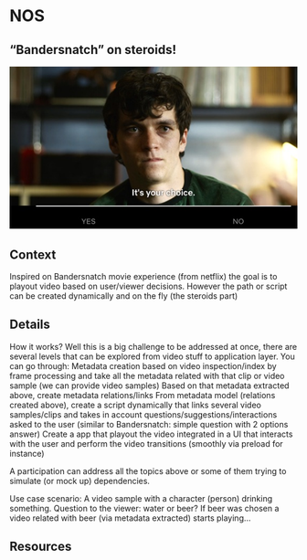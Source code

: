 
# NOS

## “Bandersnatch” on steroids!

![“Bandersnatch” on steroids!](assets/nos_bandersnatch-on-steroids.jpg "“Bandersnatch” on steroids!")

## Context

Inspired on Bandersnatch movie experience (from netflix) the goal is to playout video based on user/viewer decisions. However the path or script can be created dynamically and on the fly (the steroids part)

## Details

How it works?
Well this is a big challenge to be addressed at once, there are several levels that can be explored from video stuff to application layer. You can go through:
Metadata creation based on video inspection/index by frame processing and take all the metadata related with that clip or video sample (we can provide video samples)
Based on that metadata extracted above, create metadata relations/links
From metadata model (relations created above), create a script dynamically that links several video samples/clips and takes in account questions/suggestions/interactions asked to the user (similar to Bandersnatch: simple question with 2 options answer)
Create a app that playout the video integrated in a UI that interacts with the user and perform the video transitions (smoothly via preload for instance)
 
A participation can address all the topics above or some of them trying to simulate (or mock up) dependencies.
 
Use case scenario:
A video sample with a character (person) drinking something. Question to the viewer: water or beer? If beer was chosen a video related with beer (via metadata extracted) starts playing…

## Resources


